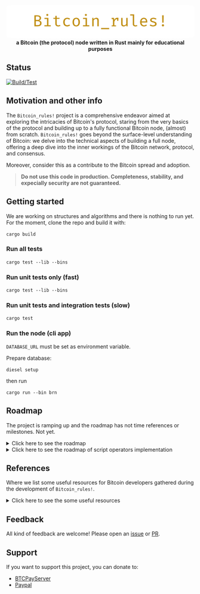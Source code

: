 <div align="center">
 <img src="https://raw.githubusercontent.com/nicolafiorillo/Bitcoin_rules/main/book/images/bitcoin_rules.webp" width="700" alt="Bitcoin_rules!" style="border-radius: 5%">
 <br>
 <strong>
   a Bitcoin (the protocol) node written in Rust mainly for educational purposes
 </strong>
</div>

## Status

[![Build/Test](https://github.com/nicolafiorillo/Bitcoin_rules/workflows/CI/badge.svg)](https://github.com/nicolafiorillo/Bitcoin_rules/actions)

## Motivation and other info

The `Bitcoin_rules!` project is a comprehensive endeavor aimed at exploring the intricacies of Bitcoin's protocol, staring from the very basics of the protocol and building up to a fully functional Bitcoin node, (almost) from scratch. `Bitcoin_rules!` goes beyond the surface-level understanding of Bitcoin: we delve into the technical aspects of building a full node, offering a deep dive into the inner workings of the Bitcoin network, protocol, and consensus.

Moreover, consider this as a contribute to the Bitcoin spread and adoption.

> **Do not use this code in production. Completeness, stability, and expecially security are not guaranteed.**

## Getting started

We are working on structures and algorithms and there is nothing to run yet. For the moment, clone the repo and build it with:

```shell
cargo build
```

### Run all tests

```shell
cargo test --lib --bins
```

### Run unit tests only (fast)

```shell
cargo test --lib --bins
```

### Run unit tests and integration tests (slow)

```shell
cargo test
```

### Run the node (cli app)

`DATABASE_URL` must be set as environment variable.

Prepare database: 

```
diesel setup
```
then run

```
cargo run --bin brn
```

## Roadmap
  The project is ramping up and the roadmap has not time references or milestones. Not yet.
<details>
  <summary>Click here to see the roadmap</summary>

- [X] Elliptic Curve Cryptography
  - [X] Finite fields implementation
  - [X] Elliptic curves implementation
  - [X] Elliptic curves over finite fields
  - [X] Bitcoin elliptic curve
- [X] Just enough private/public key cryptography and hash functions
  - [X] Hash256 functions
  - [X] Create signatures
    - [X] Deterministic k generation
  - [X] Signing and verification
- [X] Just enough serialization
  - [X] Standard for Efficient Cryptography (SEC) for public key
    - [X] Compressed and uncompressed
  - [X] Distinguished Encoding Rules (DER) for signatures serialization 
  - [X] Base58 encoding
  - [X] Base58 decoding
  - [X] Wallet Import Format (WIF) format for private key serialization
    - [ ] from wif
    - [X] to wif
  - [X] Variable-length integers (VarInt)
  - [X] Hash160 functions
- [X] Logging
- [X] Transaction structures and serialization
  - [X] Transaction input
  - [X] Transaction output
  - [X] Transaction serialization and deserialization
  - [X] Transaction fees
- [X] Bitcoin scripting language
  - [ ] see [Opcodes](ROADMAP_OPS.md)
- [ ] Transaction validation
  - [X] Pay-to-Public-Key (P2PK)
  - [X] Pay-to-Public-Key-Hash (P2PKH)
  - [X] Multisig (OP_CHECKMULTISIG)
  - [X] Custom data (OP_RETURN)
  - [ ] Pay-to-Script-Hash (P2SH, BIP13)
  Fees
  - [ ] Fee estimation (from external source)
- [ ] Block structures and serialization
  - [X] Block header
  - [X] Target-bits-difficulty
  - [ ] Proof-of-work
- [ ] Block validation
  - [ ] Block reward
  - [X] Difficulty adjustment
- [X] Peer-to-peer network
  - [ ] Network messages serialization and deserialization
  - [ ] Peer-to-peer communication (_*in progress now*_)
    - [ ] Use stateful property-based testing for network communication validation
  - [ ] Peer discovery
  - [ ] Peer-to-peer synchronization
  - [ ] Gossip protocol
- [ ] Payment protocol and verification
  - [ ] SPV
  - [ ] Merkle tree
- [ ] Bloom filters
- [ ] Segregated witness (Segwit)
- [ ] Seed phrase ([BIP39](https://github.com/bitcoin/bips/blob/master/bip-0039.mediawiki))
- [ ] bech32 address format ([BIP173](https://github.com/bitcoin/bips/blob/master/bip-0173.mediawiki))
- [ ] Configuration
- [ ] User interfaces
  - [ ] REPL
    - [ ] Define commands
    - [ ] Command parsing and execution
    - [ ] Command help
    - [ ] Command history
    - [ ] Command completion
  - [ ] API
  - [ ] Messages (via queues)
- [ ] Wallet
  - [ ] Key management
  - [ ] Vanity address
  - [ ] Generate paper wallet (png QRCode)
  - [ ] Generate/send new transaction
  - [ ] Balance
  - [ ] History
  - [ ] Fee estimation (from local chain data)
  - [ ] CoinJoin
  - [ ] Coin selection
  - [ ] Coin control
  - [ ] Hierarchical Deterministic (HD) key derivation
    - [ ] [BIP32](https://github.com/bitcoin/bips/blob/master/bip-0032.mediawiki)
    - [ ] [BIP44](https://github.com/bitcoin/bips/blob/master/bip-0044.mediawiki)
    - [ ] Extended public key
    - [ ] Private key derivation functions (KDF)
    - [ ] Private key derivation from password
- [ ] Private Key generation
  - [X] Random private key generation
  - [ ] Private key generation from seed
- [ ] Passphrase-protected/encrypted private keys ([BIP38](https://github.com/bitcoin/bips/blob/master/bip-0038.mediawiki))
  - [ ] Encrypted private key
- [ ] Other
  - [ ] Multi-Party Computation (MPC)
  - [ ] Payjoin (BIP78)
  - [ ] Partially signed bitcoin transactions (BIP174, BIP370)
  - [ ] Stale-blocks

## Other (scattered) topics beyond the roadmap

- [ ] Bitcoin scripting language
  - [ ] Pay-to-Multisig (P2MS)
  - [ ] Pay-to-Witness-Public-Key-Hash (P2WPKH)
  - [ ] Pay-to-Witness-Script-Hash (P2WSH)
  - [ ] Pay-to-Taproot (P2TR)
  - [ ] Pay-to-Tapscript (P2TS)
  - [ ] Pay-to-Tapscript-Hash (P2TSH)
  - [ ] Pay-to-Taproot-Script-Hash (P2TRSH)
- [ ] Block chain
  - [ ] Block chain data structure
  - [ ] Block chain validation
  - [ ] Block chain synchronization
  - [ ] Block chain reorganization
  - [ ] Block chain pruning
  - [ ] Block chain checkpoints
  - [ ] Block chain forks
  - [ ] Block chain orphan blocks
- [ ] Mining
  - [ ] Mining pool
  - [ ] Mining pool reward
  - [ ] Mining pool payout
  - [ ] Mining pool difficulty
  - [ ] Mining pool block reward
  - [ ] Mining pool block reward distribution
- [ ] Lightning network
- [ ] Payment channels
- [ ] Schnorr signatures
- [ ] Taproot
- [ ] Sidechains
</details>

<details>
  <summary>Click here to see the roadmap of script operators implementation</summary>

- [X] 0x00 - `OP_0`
- [ ] 0x4C - `OP_PUSHDATA1`
- [ ] 0x4D - `OP_PUSHDATA2`
- [ ] 0x4E - `OP_PUSHDATA4`
- [X] 0x4F - `OP_1NEGATE`
- [X] 0x50 - `OP_RESERVED` (as reserved)
- [X] 0x51 - `OP_1`
- [X] 0x52 - `OP_2`
- [X] 0x53 - `OP_3`
- [X] 0x54 - `OP_4`
- [X] 0x55 - `OP_5`
- [X] 0x56 - `OP_6`
- [X] 0x57 - `OP_7`
- [X] 0x58 - `OP_8`
- [X] 0x59 - `OP_9`
- [X] 0x5A - `OP_10`
- [X] 0x5B - `OP_11`
- [X] 0x5C - `OP_12`
- [X] 0x5D - `OP_13`
- [X] 0x5E - `OP_14`
- [X] 0x5F - `OP_15`
- [X] 0x60 - `OP_16`
- [X] 0x61 - `OP_NOP`
- [X] 0x62 - `OP_VER` (as reserved)
- [X] 0x63 - `OP_IF`
- [X] 0x64 - `OP_NOTIF`
- [X] 0x65 - `OP_VERIF` (as reserved)
- [X] 0x66 - `OP_VERNOTIF` (as reserved)
- [X] 0x67 - `OP_ELSE`
- [X] 0x68 - `OP_ENDIF`
- [X] 0x69 - `OP_VERIFY`
- [X] 0x6A - `OP_RETURN`
- [X] 0x6B - `OP_TOALTSTACK`
- [X] 0x6C - `OP_FROMALTSTACK`
- [X] 0x6D - `OP_2DROP`
- [X] 0x6E - `OP_2DUP`
- [X] 0x6F - `OP_3DUP`
- [X] 0x70 - `OP_2OVER`
- [X] 0x71 - `OP_2ROT`
- [X] 0x72 - `OP_2SWAP`
- [X] 0x73 - `OP_IFDUP`
- [X] 0x74 - `OP_DEPTH`
- [X] 0x75 - `OP_DROP`
- [X] 0x76 - `OP_DUP`
- [X] 0x77 - `OP_NIP`
- [X] 0x78 - `OP_OVER`
- [X] 0x79 - `OP_PICK`
- [X] 0x7A - `OP_ROLL`
- [X] 0x7B - `OP_ROT`
- [X] 0x7C - `OP_SWAP`
- [X] 0x7D - `OP_TUCK`
- [X] 0x7E - `OP_CAT` (as deprecated)
- [X] 0x7F - `OP_SUBSTR` (as deprecated)
- [X] 0x80 - `OP_LEFT` (as deprecated)
- [X] 0x81 - `OP_RIGHT` (as deprecated)
- [X] 0x82 - `OP_SIZE`
- [X] 0x83 - `OP_INVERT` (as deprecated)
- [X] 0x84 - `OP_AND` (as deprecated)
- [X] 0x85 - `OP_OR` (as deprecated)
- [X] 0x86 - `OP_XOR` (as deprecated)
- [X] 0x87 - `OP_EQUAL`
- [X] 0x88 - `OP_EQUALVERIFY`
- [X] 0x89 - `OP_RESERVED1` (as reserved)
- [X] 0x8A - `OP_RESERVED2` (as reserved)
- [X] 0x8B - `OP_1ADD`
- [X] 0x8C - `OP_1SUB`
- [X] 0x8D - `OP_2MUL` (as deprecated)
- [X] 0x8E - `OP_2DIV` (as deprecated)
- [X] 0x8F - `OP_NEGATE`
- [X] 0x90 - `OP_ABS`
- [X] 0x91 - `OP_NOT`
- [X] 0x92 - `OP_0NOTEQUAL`
- [X] 0x93 - `OP_ADD`
- [X] 0x94 - `OP_SUB`
- [X] 0x95 - `OP_MUL` (as deprecated)
- [X] 0x96 - `OP_DIV` (as deprecated)
- [X] 0x97 - `OP_MOD` (as deprecated)
- [X] 0x98 - `OP_LSHIFT` (as deprecated)
- [X] 0x99 - `OP_RSHIFT` (as deprecated)
- [X] 0x9A - `OP_BOOLAND`
- [X] 0x9B - `OP_BOOLOR`
- [X] 0x9C - `OP_NUMEQUAL`
- [X] 0x9D - `OP_NUMEQUALVERIFY`
- [X] 0x9E - `OP_NUMNOTEQUAL`
- [X] 0x9F - `OP_LESSTHAN`
- [X] 0xA0 - `OP_GREATERTHAN`
- [X] 0xA1 - `OP_LESSTHANOREQUAL`
- [X] 0xA2 - `OP_GREATERTHANOREQUAL`
- [X] 0xA3 - `OP_MIN`
- [X] 0xA4 - `OP_MAX`
- [X] 0xA5 - `OP_WITHIN`
- [X] 0xA6 - `OP_RIPEMD160`
- [X] 0xA7 - `OP_SHA1`
- [X] 0xA8 - `OP_SHA256`
- [X] 0xA9 - `OP_HASH160`
- [X] 0xAA - `OP_HASH256`
- [ ] 0xAB - `OP_CODESEPARATOR`
- [X] 0xAC - `OP_CHECKSIG`
- [ ] 0xAD - `OP_CHECKSIGVERIFY`
- [X] 0xAE - `OP_CHECKMULTISIG`
- [ ] 0xAF - `OP_CHECKMULTISIGVERIFY`
- [X] 0xB0 - `OP_NOP1` (as ignored)
- [ ] 0xB1 - `OP_CHECKLOCKTIMEVERIFY`
- [ ] 0xB2 - `OP_CHECKSEQUENCEVERIFY`
- [X] 0xB3 - `OP_NOP4` (as ignored)
- [X] 0xB4 - `OP_NOP5` (as ignored)
- [X] 0xB5 - `OP_NOP6` (as ignored)
- [X] 0xB6 - `OP_NOP7` (as ignored)
- [X] 0xB7 - `OP_NOP8` (as ignored)
- [X] 0xB8 - `OP_NOP9` (as ignored)
- [X] 0xB9 - `OP_NOP10` (as ignored)
- [ ] 0xBA - `OP_CHECKSIGADD`
- [X] 0xFD - `OP_PUBKEY`
- [X] 0xFE - `OP_PUBKEYHASH`
- [X] 0xFF - `OP_INVALIDOPCODE`

</details>

## References
Where we list some useful resources for Bitcoin developers gathered during the development of `Bitcoin_rules!`.

<details>
  <summary>Click here to see the some useful resources</summary>

### History
- [The Complete Satoshi](https://satoshi.nakamotoinstitute.org/)
- [The Bitcoin Legacy Project](https://www.thebitcoinlegacyproject.org/)
- [The Incomplete History of Bitcoin Development](https://b10c.me/blog/004-the-incomplete-history-of-bitcoin-development/#)
- [Bitcoin 101: past, present and future ](https://www.musclesatz.com/articles/bitcoin-past-present-future)

### Documentations, references, and articles
- [Elliptic Curve Cryptography](docs/ecc/)
- [Bitcoin Core source code](https://github.com/bitcoin)
- [Bitcoin Wiki](https://en.bitcoin.it/wiki/Main_Page)
- [Bitcoin secp256k1](https://github.com/bitcoin-core/secp256k1)
- [Bitcoin Improvement Proposals (BIPs)](https://github.com/bitcoin/bips)
- [Script](https://en.bitcoin.it/wiki/Script)
- [Bitcoin Core architecture overview](https://jameso.be/dev++2018/#1) by [James O'Beirne](https://twitter.com/jamesob)
- [Bitcoin Developer Guides](https://developer.bitcoin.org/devguide/index.html)
- [Bitcoin Developer Reference](https://developer.bitcoin.org/reference/index.html)
- [Bitcoin Tutorials](https://www.herongyang.com/Bitcoin/)
- [CS120: Bitcoin for Developers I](https://learn.saylor.org/course/view.php?id=500)
- [Technical Bitcoin Resources](https://www.lopp.net/bitcoin-information/technical-resources.html) by [Jameson Loop](https://twitter.com/lopp)
- [Bitcoin Development Tools](https://www.lopp.net/bitcoin-information/developer-tools.html) by [Jameson Loop](https://twitter.com/lopp)
- [A developer-oriented series about Bitcoin](http://davidederosa.com/basic-blockchain-programming/) by [Davide De Rosa](https://twitter.com/keeshux)
- [Libbitcoin library](https://github.com/libbitcoin/libbitcoin-system/wiki)
- [Bitcoin Dev Kit](https://github.com/bitcoindevkit)
- [Bitcoinedge initiative](https://bitcoinedge.org/presentations) presentations.
- [Number Theory in Python](https://github.com/Robert-Campbell-256/Number-Theory-Python)
- [learn me a bitcoin](https://learnmeabitcoin.com/) by [Greg Walker](https://twitter.com/in3rsha)
- [Intel® Digital Random Number Generator (DRNG)](https://www.intel.com/content/dam/develop/external/us/en/documents/drng-software-implementation-guide-2-1-185467.pdf)
- [Elliptic Curve Cryptography: a gentle introduction](https://andrea.corbellini.name/2015/05/17/elliptic-curve-cryptography-a-gentle-introduction/)
- [(Some of) the math behind Bech32 addresses](https://medium.com/@meshcollider/some-of-the-math-behind-bech32-addresses-cf03c7496285)
- [Bitcoins the hard way: Using the raw Bitcoin protocol](http://www.righto.com/2014/02/bitcoins-hard-way-using-raw-bitcoin.html)
- [MIT Bitcoin Club](https://www.youtube.com/@MITBitcoinClub/videos)
- [What are hash functions used for in bitcoin?](https://bitcoin.stackexchange.com/questions/120418/what-are-hash-functions-used-for-in-bitcoin)
- [The difficulty in the bitcoin protocol](https://leftasexercise.com/2018/06/04/the-difficulty-in-the-bitcoin-protocol/)
- [Ch12: Something on Bits, Target, Difficulty](https://medium.com/@ackhor/ch12-something-on-bits-target-difficulty-f863134061fb)
- [The Challenges of Optimizing Unspent Output Selection](https://blog.lopp.net/the-challenges-of-optimizing-unspent-output-selection/)
- [How does block synchronization work in Bitcoin Core today?](https://bitcoin.stackexchange.com/questions/121292/how-does-block-synchronization-work-in-bitcoin-core-today)
- [Bloom Filters](https://samwho.dev/bloom-filters/)
- [Testnet](https://bitcoinwiki.org/wiki/testnet)
- [Networking](https://learnmeabitcoin.com/technical/networking/)
- [P2SH](https://learnmeabitcoin.com/technical/script/p2sh/)
- [Protocol rules](https://en.bitcoin.it/wiki/Protocol_rules)

### Books
- [Mastering Bitcoin, 2nd ed.](https://github.com/bitcoinbook/bitcoinbook)
- [Programming Bitcoin](https://github.com/jimmysong/programmingbitcoin)

### BIPs
- [BIP 39](https://github.com/bitcoin/bips/blob/master/bip-0039.mediawiki)

### Literature
- ["_Bitcoin was not forged in a vacuum_"](https://nakamotoinstitute.org/literature/)

### Courses
- [MIT, MAS.S62-Spring 2018, Cryptocurrency Engineering and Design](https://www.youtube.com/watch?v=l2iv2MiGaYI)
- [bitcoin-curriculum](https://github.com/chaincodelabs/bitcoin-curriculum)
- [Seminar for Bitcoin and Lightning protocol](https://chaincode.gitbook.io/seminars/)
- [Plan B Network](https://planb.network/)

### Tools
- [Bitcoin Script Debugger](https://github.com/bitcoin-core/btcdeb)
- [Hashing Online Tools](https://emn178.github.io/online-tools/index.html)
- [Bitnodes](https://bitnodes.io/)

### Interesting stuff
- [REWARD offered for hash collisions for SHA1, SHA256, RIPEMD160 and other](https://bitcointalk.org/index.php?topic=293382.0) by [Peter Todd](https://twitter.com/peterktodd)
- [Bitcoin's Academic Pedigree](https://queue.acm.org/detail.cfm?id=3136559) by [Arvind Narayanan](https://twitter.com/random_walker)
- [BitBox02: Diceware lookup table ](https://bitbox.swiss/bitbox02/BitBox_Diceware_LookupTable.pdf)
- [Recovering Bitcoin private keys using weak signatures from the blockchain](https://web.archive.org/web/20160308014317/http://www.nilsschneider.net/2013/01/28/recovering-bitcoin-private-keys.html)
- [Bitcoin private key database](https://isidoroghezzi.bitbucket.io/directory-js/?page=1&network=0)
- [Satoshi - Sirius emails 2009-2011](https://mmalmi.github.io/satoshi/)
- [Know Your Coin Privacy](https://kycp.org/)
- [Debugging Bitcoin Core](https://github.com/fjahr/debugging_bitcoin)
- [Bitcoin Traffic Sniffer and Analyzer](https://www.codeproject.com/Articles/895917/Bitcoin-Traffic-Sniffer-and-Analyzer)
- [TimechainStats](https://timechainstats.com/)
- [ECDSA: Revealing the private key, if nonce known (NIST256p)](https://asecuritysite.com/cracking/ecd2)
- [How to compile Bitcoin Core and run the unit and functional tests](https://jonatack.github.io/articles/how-to-compile-bitcoin-core-and-run-the-tests)
- [Using debuggers with Bitcoin Core](https://gist.github.com/LarryRuane/8c6e8de82f6e2b360ca54dd751388af6)

### People
- [Peter Todd](https://petertodd.org/)
- [Hal Finney](https://en.wikipedia.org/wiki/Hal_Finney_(computer_scientist))
- [Pieter Wuille](https://twitter.com/pwuille)
- [Jimmi Song](https://medium.com/@jimmysong)
- [Mike Hearn](https://plan99.net/~mike/index.html)
- [Jameson Lopp](https://github.com/jlopp)

### Communities
- [Bitcoin Forum](https://bitcointalk.org/index.php)
- [Bitcoin Stack Exchange](https://bitcoin.stackexchange.com/)
- [Delving Bitcoin](https://delvingbitcoin.org)
- [Bitcoin Optech](https://bitcoinops.org/)

### `Rust` 

- [Common Rust Lifetime Misconceptions](https://github.com/pretzelhammer/rust-blog/blob/master/posts/common-rust-lifetime-misconceptions.md)
- [Rust Lifetimes: A Complete Guide to Ownership and Borrowing](https://earthly.dev/blog/rust-lifetimes-ownership-burrowing/)
- [Rusts Module System Explained](https://aloso.github.io/2021/03/28/module-system.html)
- [Exploring Binary](https://www.exploringbinary.com/)

### `PostgreSQL`

- [Data Types](https://www.postgresql.org/docs/current/datatype.html)
- [postgresql/Diesel Rust types](https://gist.github.com/steveh/7c7145409a5eed6b698ee8b609b6d1fc)
</details>

## Feedback

All kind of feedback are welcome! Please open an [issue](https://github.com/nicolafiorillo/Bitcoin_rules/issues) or [PR](https://github.com/nicolafiorillo/Bitcoin_rules/pulls).

## Support

If you want to support this project, you can donate to: 

- [BTCPayServer](https://priorato.btcpayserver.it/api/v1/invoices?storeId=6ZWNeeMiCdJcAPGVtBG31NMGK3dHjg1xweuMMyGKUsVA&price=1000&currency=SATS)
- [Paypal](https://paypal.me/nicolafiorillo)
